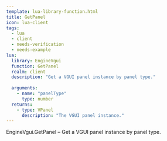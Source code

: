 ```yaml
---
template: lua-library-function.html
title: GetPanel
icon: lua-client
tags:
  - lua
  - client
  - needs-verification
  - needs-example
lua:
  library: EngineVgui
  function: GetPanel
  realm: client
  description: "Get a VGUI panel instance by panel type."
  
  arguments:
    - name: "panelType"
      type: number
  returns:
    - type: VPanel
      description: "The VGUI panel instance."
---
```


<div class="lua__search__keywords">
EngineVgui.GetPanel &#x2013; Get a VGUI panel instance by panel type.
</div>
